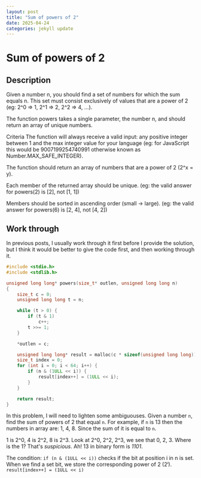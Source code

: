 ```yaml
---
layout: post
title: "Sum of powers of 2"
date: 2025-04-24
categories: jekyll update
---
```


# Sum of powers of 2

## Description

Given a number n, you should find a set of numbers for which the sum equals n. This set must consist exclusively of values that are a power of 2 (eg: 2^0 => 1, 2^1 => 2, 2^2 => 4, ...).

The function powers takes a single parameter, the number n, and should return an array of unique numbers.

Criteria
The function will always receive a valid input: any positive integer between 1 and the max integer value for your language (eg: for JavaScript this would be 9007199254740991 otherwise known as Number.MAX\_SAFE\_INTEGER).

The function should return an array of numbers that are a power of 2 (2^x = y).

Each member of the returned array should be unique. (eg: the valid answer for powers(2) is [2], not [1, 1])

Members should be sorted in ascending order (small -> large). (eg: the valid answer for powers(6) is [2, 4], not [4, 2])


## Work through

In previous posts, I usually work through it first before I provide the solution, but I think it would be better to give the code first, and then
working through it.

```c
#include <stdio.h>
#include <stdlib.h>

unsigned long long* powers(size_t* outlen, unsigned long long n)
{
    size_t c = 0;
    unsigned long long t = n;

    while (t > 0) {
        if (t & 1)
            c++;
        t >>= 1;
    }

    *outlen = c;

    unsigned long long* result = malloc(c * sizeof(unsigned long long));
    size_t index = 0;
    for (int i = 0; i < 64; i++) {
        if (n & (1ULL << i)) {
            result[index++] = (1ULL << i);
        }
    }

    return result;
}
```

In this problem, I will need to lighten some ambiguouses. Given a number `n`, find the sum of powers of 2 that equal `n`. For example, if `n` is 13 then
the numbers in array are: 1, 4, 8. Since the sum of it is equal to `n`.

1 is 2^0, 4 is 2^2, 8 is 2^3.
Look at 2^0, 2^2, 2^3, we see that 0, 2, 3. Where is the 1? That's _suspicious_. Ah! 13 in binary form is *1101*.


The condition: `if (n & (1ULL << i))` checks if the bit at position i in n is set. When we find a set bit, we store the corresponding power of 2 (2ⁱ).
`result[index++] = (1ULL << i)`


